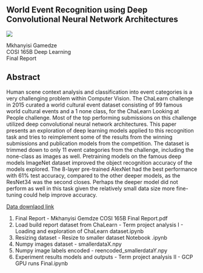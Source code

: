## World Event Recognition using Deep Convolutional Neural Network Architectures

<img src="https://www.researchgate.net/publication/319695330/figure/fig1/AS:962204711002115@1606418888444/Examples-of-event-images-from-the-ChaLearn-Cultural-Event-Recognition-dataset-top-row.gif" >

Mkhanyisi Gamedze <br>
COSI 165B Deep Learning <br>
Final Report

## Abstract

Human scene context analysis and classification into event categories is a very challenging problem within Computer Vision. The ChaLearn challenge in 2015 curated a world cultural event dataset consisting of 99 famous world cultural events and a 1 none class, for the ChaLearn Looking at People challenge. Most of the top performing submissions on this challenge utilized deep convolutional neural network architectures. This paper presents an exploration of deep learning models applied to this recognition task and tries to reimplement some of the results from the winning submissions and publication models from the competition. The dataset is trimmed down to only 11 event categories from the challenge, including the none-class as images as well. Pretraining models on the famous deep models ImageNet dataset improved the object recognition accuracy of the models explored. The 8-layer pre-trained AlexNet had the best performance with 61% test accuracy, compared to the other deeper models, as the ResNet34 was the second closes. Perhaps the deeper model did not perform as well in this task given the relatively small data size more fine-tuning could help improve accuracy.

[Data downlaod link](https://drive.google.com/drive/folders/1VdGjJeYA7JibE1tDaaECP19WJqRh04Gd?usp=share_link)


1. Final Report - Mkhanyisi Gemdze COSI 165B Final Report.pdf
2. Load build report dataset from ChaLearn - Term project analysis I - Loading and exploration of ChaLearn dataset.ipynb
3. Resizing dataset - Resize to smaller dataset Notebook .ipynb
4. Numpy images dataset - smallerdataX.npy
5. Numpy image labels encoded - reencoded_smallerdataY.npy
6. Experiment results models and outputs - Term project analysis II   -  GCP GPU runs Final.ipynb
